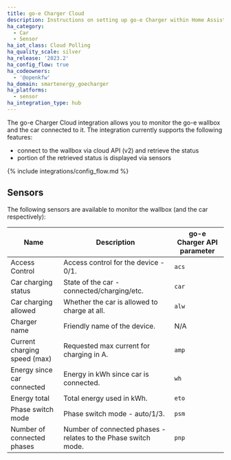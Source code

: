 ```yaml
---
title: go-e Charger Cloud
description: Instructions on setting up go-e Charger within Home Assistant.
ha_category:
  - Car
  - Sensor
ha_iot_class: Cloud Polling
ha_quality_scale: silver
ha_release: '2023.2'
ha_config_flow: true
ha_codeowners:
  - '@openkfw'
ha_domain: smartenergy_goecharger
ha_platforms:
  - sensor
ha_integration_type: hub
---
```


The go-e Charger Cloud integration allows you to monitor the go-e wallbox and the car connected to it. The integration currently supports the following features:

- connect to the wallbox via cloud API (v2) and retrieve the status
- portion of the retrieved status is displayed via sensors

{% include integrations/config_flow.md %}

## Sensors

The following sensors are available to monitor the wallbox (and the car respectively):

| Name                         | Description                                                    | go-e Charger API parameter |
| ---------------------------- | -------------------------------------------------------------- | -------------------------- |
| Access Control               | Access control for the device - 0/1.                           | `acs`                      |
| Car charging status          | State of the car - connected/charging/etc.                     | `car`                      |
| Car charging allowed         | Whether the car is allowed to charge at all.                   | `alw`                      |
| Charger name                 | Friendly name of the device.                                   | N/A                        |
| Current charging speed (max) | Requested max current for charging in A.                       | `amp`                      |
| Energy since car connected   | Energy in kWh since car is connected.                          | `wh`                       |
| Energy total                 | Total energy used in kWh.                                      | `eto`                      |
| Phase switch mode            | Phase switch mode - auto/1/3.                                  | `psm`                      |
| Number of connected phases   | Number of connected phases - relates to the Phase switch mode. | `pnp`                      |
